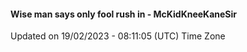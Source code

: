 #### Wise man says only fool rush in - McKidKneeKaneSir
Updated on 19/02/2023 - 08:11:05 (UTC) Time Zone
